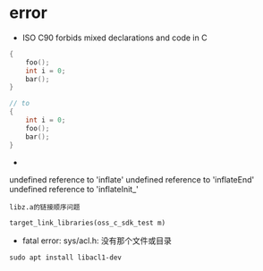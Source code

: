 # error 

- ISO C90 forbids mixed declarations and code in C
```c
{
    foo();
    int i = 0;
    bar();
}

// to
{
    int i = 0;
    foo();
    bar();
}
```

- 
undefined reference to 'inflate'
undefined reference to 'inflateEnd'
undefined reference to 'inflateInit_'
```shell
libz.a的链接顺序问题

target_link_libraries(oss_c_sdk_test m)
```

- fatal error: sys/acl.h: 没有那个文件或目录
```shell
sudo apt install libacl1-dev
```
